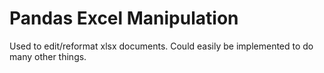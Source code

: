 # Pandas Excel Manipulation
 Used to edit/reformat xlsx documents. Could easily be implemented to do many other things.

